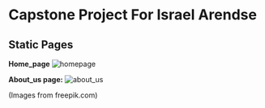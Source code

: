 # Capstone Project For Israel Arendse


##  Static Pages

**Home_page**
![homepage](https://github.com/user-attachments/assets/06315162-1cd5-40a4-ae09-ffc3a11cb226)


**About_us page:**
![about_us](https://github.com/user-attachments/assets/1b03d496-48b2-432a-9348-a10f6c7848b4)

(Images from freepik.com)
